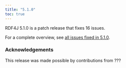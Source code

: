 ```yaml
---
title: "5.1.0"
toc: true
---
```

RDF4J 5.1.0 is a patch release that fixes 16 issues.

For a complete overview, see [all issues fixed in 5.1.0](https://github.com/eclipse/rdf4j/milestone/107?closed=1).

### Acknowledgements

This release was made possible by contributions from ???
